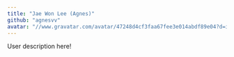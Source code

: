 ```yaml
---
title: "Jae Won Lee (Agnes)"
github: "agnesvv"
avatar: "//www.gravatar.com/avatar/47248d4cf3faa67fee3e014abdf89e04?d=identicon"
---
```


User description here!
